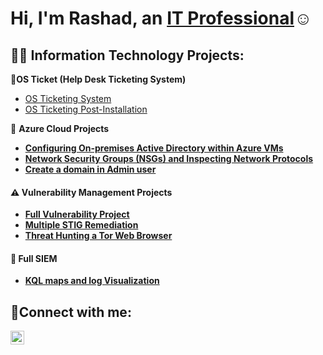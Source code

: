 <h1>Hi, I'm Rashad, an <a href="https://linkedin.com/in/rashad-mowatt-9b401899">IT Professional</a>☺</h1>

<h2>👨‍💻 Information Technology Projects:</h2>

 <b>🧰OS Ticket (Help Desk Ticketing System)</b>
 -  [OS Ticketing System](https://github.com/rmowatt21/osticket-prereqs-)
 -  [OS Ticketing Post-Installation](https://github.com/rmowatt21/post-install-config)

 🔐 <b>Azure Cloud Projects<b>
  - [Configuring On-premises Active Directory within Azure VMs](https://github.com/rmowatt21/Configure-AD-.git)
  -  [Network Security Groups (NSGs) and Inspecting Network Protocols](https://github.com//rmowatt21/azure-network-protocols)
  -  [Create a domain in Admin user](https://github.com/rmowatt21/Create-a-domain-Admin-user-within-the-domain.git)
    

#### ⚠️ Vulnerability Management Projects
   
 -  [Full Vulnerability Project](https://github.com/rmowatt21/vulnerability-management-program/tree/main)
 -  [Multiple STIG Remediation](https://github.com/rmowatt21/STIG-Lab)
 -  [Threat Hunting a Tor Web Browser](https://github.com/rmowatt21/Theat-hunting-scenario-tor)

#### 🎯 Full SIEM

- [KQL maps and log Visualization](https://github.com/rmowatt21/Attack-Maps-and-Log-Visualization**)

<h2>🤳Connect with me:</h2>

[<img align="left" alt="Rashad | LinkedIn" width="22px" src="https://cdn.jsdelivr.net/npm/simple-icons@v3/icons/linkedin.svg" />][linkedin]

[linkedin]: https://www.linkedin.com/in/rashad-mowatt-9b401899/




